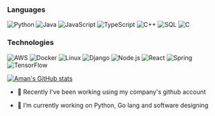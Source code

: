 <!-- ### Hi there 👋 -->

<!--
**Amangoel998/AmanGoel998** is a ✨ _special_ ✨ repository because its `README.md` (this file) appears on your GitHub profile.

Here are some ideas to get you started:

-->
### Languages

![Python](https://img.shields.io/badge/-Python-000?&logo=Python)
![Java](https://img.shields.io/badge/-Java-000?&logo=Java&logoColor=007396)
![JavaScript](https://img.shields.io/badge/-JavaScript-000?&logo=JavaScript)
![TypeScript](https://img.shields.io/badge/-TypeScript-000?&logo=TypeScript)
![C++](https://img.shields.io/badge/-C++-000?&logo=c%2b%2b&logoColor=00599C)
![SQL](https://img.shields.io/badge/-SQL-000?&logo=MySQL)
![C](https://img.shields.io/badge/-C-000?&logo=C)

<!-- ![Swift](https://img.shields.io/badge/-Swift-000?&logo=Swift) -->

### Technologies

![AWS](https://img.shields.io/badge/-AWS-000?&logo=Amazon-AWS&logoColor=F90)
![Docker](https://img.shields.io/badge/-Docker-000?&logo=Docker)
![Linux](https://img.shields.io/badge/-Linux-000?&logo=Linux)
![Django](https://img.shields.io/badge/django-092E20?logo=django)
![Node.js](https://img.shields.io/badge/-Node.js-000?&logo=node.js)
![React](https://img.shields.io/badge/-React-000?&logo=React)
![Spring](https://img.shields.io/badge/-Spring-000?&logo=Spring)
![TensorFlow](https://img.shields.io/badge/-TensorFlow-000?&logo=TensorFlow)

<!-- ![Kubernetes](https://img.shields.io/badge/-Kubernetes-000?&logo=Kubernetes) -->
<!-- ![Redis](https://img.shields.io/badge/-Redis-000?&logo=Redis) -->
<!-- ![PyTorch](https://img.shields.io/badge/-PyTorch-000?&logo=PyTorch) -->


[![Aman's GitHub stats](https://github-readme-stats.vercel.app/api?username=Amangoel998)](https://github.com/anuraghazra/github-readme-stats)

<!-- - 🔭 I’m currently working on ... -->
- 🔭 Recently I've been working using my company's github account

- 🌱 I’m currently working on Python, Go lang and software designing
<!-- - 👯 I’m looking to collaborate on ... -->
<!-- - 🤔 I’m looking for help with ... -->
<!-- - 💬 Ask me about ... -->
<!-- - 📫 How to reach me: ... -->
<!-- - 😄 Pronouns: ... -->
<!-- - ⚡ Fun fact: ... -->
